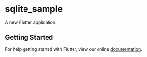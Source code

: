 # sqlite_sample

A new Flutter application.

## Getting Started

For help getting started with Flutter, view our online
[documentation](https://flutter.io/).
